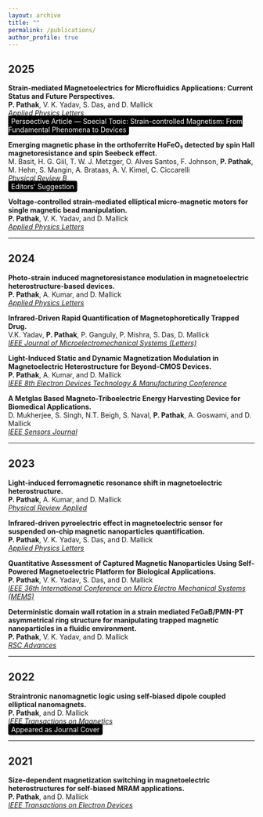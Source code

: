 ```yaml
---
layout: archive
title: ""
permalink: /publications/
author_profile: true
---
```


<style>
  .archive {
    text-align: justify;
    font-family: 'Helvetica Neue', Arial, sans-serif;
    line-height: 1.6;
    color: #333333;
    max-width: 900px; /* Adjust max-width as needed */
    margin-left: auto;
    margin-right: auto;
    padding-left: 10px; /* Reduced left padding */
    padding-right: 10px; /* Added right padding for symmetry */
    font-size: 14px;
  }

  .archive a {
    color: #007A87;
    text-decoration: none;
  }

  .archive a:hover {
    text-decoration: underline;
  }
</style>

## 2025
**Strain-mediated Magnetoelectrics for Microfluidics Applications: Current Status and Future Perspectives.**  
**P. Pathak**, V. K. Yadav, S. Das, and D. Mallick  
*[Applied Physics Letters](https://doi.org/10.1063/5.0285155)*  
<span style="background-color:black; color:white; padding:3px 6px; border-radius:4px;">Perspective Article — Special Topic: Strain-controlled Magnetism: From Fundamental Phenomena to Devices</span>  


**Emerging magnetic phase in the orthoferrite HoFeO₃ detected by spin Hall magnetoresistance and spin Seebeck effect.**  
M. Basit, H. G. Giil, T. W. J. Metzger, O. Alves Santos, F. Johnson, **P. Pathak**, M. Hehn, S. Mangin, A. Brataas, A. V. Kimel, C. Ciccarelli  
*[Physical Review B](https://journals.aps.org/prb/pdf/10.1103/q38x-g97c)*  
<span style="background-color:black; color:white; padding:3px 6px; border-radius:4px;">Editors' Suggestion</span> 


**Voltage-controlled strain-mediated elliptical micro-magnetic motors for single magnetic bead manipulation.**  
**P. Pathak**, V. K. Yadav, and D. Mallick  
*[Applied Physics Letters](https://pubs.aip.org/aip/apl/article-abstract/126/7/074101/3336252/Voltage-controlled-strain-mediated-elliptical?redirectedFrom=fulltext)*  

---

## 2024

**Photo-strain induced magnetoresistance modulation in magnetoelectric heterostructure-based devices.**  
**P. Pathak**, A. Kumar, and D. Mallick  
*[Applied Physics Letters](https://pubs.aip.org/aip/apl/article/124/11/112401/3270349/Photo-strain-induced-magnetoresistance-modulation)*  

**Infrared-Driven Rapid Quantification of Magnetophoretically Trapped Drug.**  
V.K. Yadav, **P. Pathak**, P. Ganguly, P. Mishra, S. Das, D. Mallick  
*[IEEE Journal of Microelectromechanical Systems (Letters)](https://ieeexplore.ieee.org/abstract/document/10444513)*  

**Light-Induced Static and Dynamic Magnetization Modulation in Magnetoelectric Heterostructure for Beyond-CMOS Devices.**  
**P. Pathak**, A. Kumar, and D. Mallick  
*[IEEE 8th Electron Devices Technology & Manufacturing Conference](https://ieeexplore.ieee.org/abstract/document/10512272)*  

**A Metglas Based Magneto-Triboelectric Energy Harvesting Device for Biomedical Applications.**  
D. Mukherjee, S. Singh, N.T. Beigh, S. Naval, **P. Pathak**, A. Goswami, and D. Mallick  
*[IEEE Sensors Journal](https://ieeexplore.ieee.org/document/10638456)*  

---

## 2023

**Light-induced ferromagnetic resonance shift in magnetoelectric heterostructure.**  
**P. Pathak**, A. Kumar, and D. Mallick  
*[Physical Review Applied](https://doi.org/10.1103/PhysRevApplied.20.044055)*  

**Infrared-driven pyroelectric effect in magnetoelectric sensor for suspended on-chip magnetic nanoparticles quantification.**  
**P. Pathak**, V. K. Yadav, S. Das, and D. Mallick  
*[Applied Physics Letters](https://doi.org/10.1063/5.0141048)*  

**Quantitative Assessment of Captured Magnetic Nanoparticles Using Self-Powered Magnetoelectric Platform for Biological Applications.**  
**P. Pathak**, V. K. Yadav, S. Das, and D. Mallick  
*[IEEE 36th International Conference on Micro Electro Mechanical Systems (MEMS)](https://doi.org/10.1109/MEMS49605.2023.10052508)*  

**Deterministic domain wall rotation in a strain mediated FeGaB/PMN-PT asymmetrical ring structure for manipulating trapped magnetic nanoparticles in a fluidic environment.**  
**P. Pathak**, V. K. Yadav, and D. Mallick  
*[RSC Advances](https://doi.org/10.1039/D3RA00150D)*  

---

## 2022

**Straintronic nanomagnetic logic using self-biased dipole coupled elliptical nanomagnets.**  
**P. Pathak**, and D. Mallick  
*[IEEE Transactions on Magnetics](https://doi.org/10.1109/TMAG.2022.3199589)*  
<span style="background-color:black; color:white; padding:3px 6px; border-radius:4px;">Appeared as Journal Cover</span>  

---

## 2021

**Size-dependent magnetization switching in magnetoelectric heterostructures for self-biased MRAM applications.**  
**P. Pathak**, and D. Mallick  
*[IEEE Transactions on Electron Devices](https://doi.org/10.1109/TED.2021.3088079)*  
